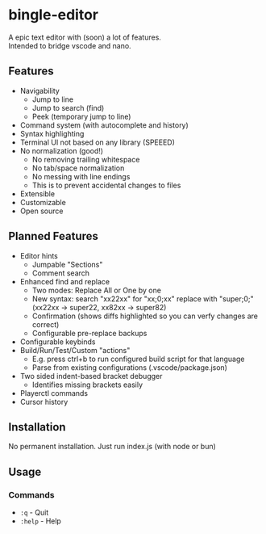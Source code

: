 # bingle-editor
A epic text editor with (soon) a lot of features.\
Intended to bridge vscode and nano.
## Features
- Navigability
	- Jump to line
	- Jump to search (find)
	- Peek (temporary jump to line)
- Command system (with autocomplete and history)
- Syntax highlighting
- Terminal UI not based on any library (SPEEED)
- No normalization (good!)
	- No removing trailing whitespace
	- No tab/space normalization
	- No messing with line endings
	- This is to prevent accidental changes to files
- Extensible
- Customizable
- Open source
## Planned Features
- Editor hints
	- Jumpable "Sections"
	- Comment search
- Enhanced find and replace
	- Two modes: Replace All or One by one
	- New syntax: search "xx22xx" for "xx;0;xx" replace with "super;0;" (xx22xx -> super22, xx82xx -> super82)
	- Confirmation (shows diffs highlighted so you can verfy changes are correct)
	- Configurable pre-replace backups
- Configurable keybinds
- Build/Run/Test/Custom "actions"
	- E.g. press ctrl+b to run configured build script for that language
	- Parse from existing configurations (.vscode/package.json)
- Two sided indent-based bracket debugger
	- Identifies missing brackets easily
- Playerctl commands
- Cursor history
## Installation
No permanent installation. Just run index.js (with node or bun)
## Usage
### Commands
- `:q` - Quit
- `:help` - Help

